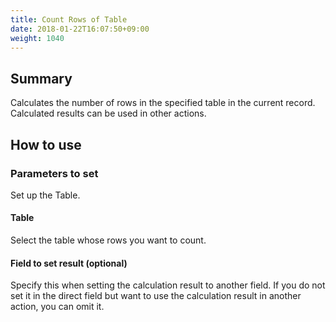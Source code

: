```yaml
---
title: Count Rows of Table
date: 2018-01-22T16:07:50+09:00
weight: 1040
---
```

## Summary

Calculates the number of rows in the specified table in the current record.  
Calculated results can be used in other actions.

## How to use

### Parameters to set

Set up the Table.

#### Table

Select the table whose rows you want to count.

#### Field to set result (optional)

Specify this when setting the calculation result to another field. If you do not set it in the direct field but want to use the calculation result in another action, you can omit it.
